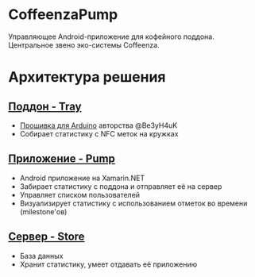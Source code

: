 # CoffeenzaPump
Управляющее Android-приложение для кофейного поддона. Центральное звено эко-системы Coffeenza.

# Архитектура решения
## [Поддон - Tray](https://github.com/LittleCthulhu/CoffeenzaTray)
* [Прошивка для Arduino](https://github.com/Be3yH4uK/SmartCoffeeMachine) авторства @Be3yH4uK
* Собирает статистику с NFC меток на кружках

## [Приложение - Pump](https://github.com/LittleCthulhu/CoffeenzaPump)
* Android приложение на Xamarin.NET
* Забирает статистику с поддона и отправляет её на сервер
* Управляет списком пользователей
* Визуализирует статистику с использованием отметок во времени (milestone'ов)

## [Сервер - Store](https://github.com/LittleCthulhu/CoffeenzaStore)
* База данных
* Хранит статистику, умеет отдавать её приложению
